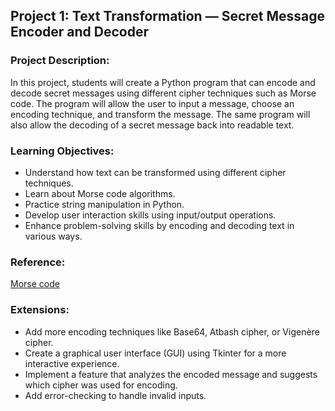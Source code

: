 ## **Project 1: Text Transformation — Secret Message Encoder and Decoder**

### **Project Description:**
In this project, students will create a Python program that can encode and decode secret messages using different cipher techniques such as Morse code. The program will allow the user to input a message, choose an encoding technique, and transform the message. The same program will also allow the decoding of a secret message back into readable text.

### **Learning Objectives:**
- Understand how text can be transformed using different cipher techniques.
- Learn about Morse code algorithms.
- Practice string manipulation in Python.
- Develop user interaction skills using input/output operations.
- Enhance problem-solving skills by encoding and decoding text in various ways.

### **Reference:**
[Morse code](https://en.wikipedia.org/wiki/Morse_code)

### **Extensions:**
- Add more encoding techniques like Base64, Atbash cipher, or Vigenère cipher.
- Create a graphical user interface (GUI) using Tkinter for a more interactive experience.
- Implement a feature that analyzes the encoded message and suggests which cipher was used for encoding.
- Add error-checking to handle invalid inputs.